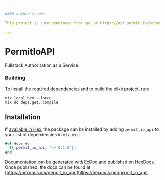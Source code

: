 ```yaml
--- 

#### author's note

This project is auto generated from api at https://api.permit.io/redoc Please check the latest commit to see the last updated date.

--- 
```


# PermitIoAPI

Fullstack Authorization as a Service

### Building

To install the required dependencies and to build the elixir project, run:
```
mix local.hex --force
mix do deps.get, compile
```

## Installation

If [available in Hex](https://hex.pm/docs/publish), the package can be installed
by adding `permit_io_api` to your list of dependencies in `mix.exs`:

```elixir
def deps do
  [{:permit_io_api, "~> 0.1.0"}]
end
```

Documentation can be generated with [ExDoc](https://github.com/elixir-lang/ex_doc)
and published on [HexDocs](https://hexdocs.pm). Once published, the docs can
be found at [https://hexdocs.pm/permit_io_api](https://hexdocs.pm/permit_io_api).
